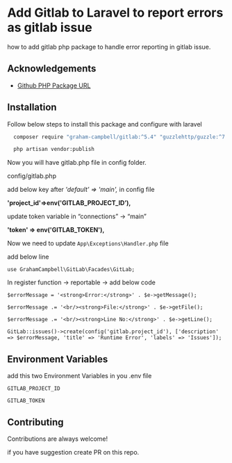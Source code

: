 
# Add Gitlab to Laravel to report errors as gitlab issue

how to add gitlab php package to handle error reporting in gitlab issue.


## Acknowledgements

 - [Github PHP Package URL](https://github.com/GrahamCampbell/Laravel-GitLab)

## Installation

Follow below steps to install this package and configure with laravel

```bash
  composer require "graham-campbell/gitlab:^5.4" "guzzlehttp/guzzle:^7.2" "http-interop/http-factory-guzzle:^1.0"
```

```bash
  php artisan vendor:publish
```
    
Now you will have gitlab.php file in config folder.

config/gitlab.php

add below key after *'default' => 'main',* in config file

**'project_id'=>env('GITLAB_PROJECT_ID’),**

update token variable in “connections” -> “main”

**'token'   => env('GITLAB_TOKEN'),**

Now we need to update `App\Exceptions\Handler.php` file

add below line 

`use GrahamCampbell\GitLab\Facades\GitLab;`

In register function -> reportable -> add below code

`$errorMessage = '<strong>Error:</strong>' . $e->getMessage();`

`$errorMessage .= '<br/><strong>File:</strong>' . $e->getFile();`

`$errorMessage .= '<br/><strong>Line No:</strong>' . $e->getLine();`

`GitLab::issues()->create(config('gitlab.project_id'), ['description' => $errorMessage, 'title' => 'Runtime Error', 'labels' => 'Issues']);`
## Environment Variables

add this two Environment Variables in you .env file

`GITLAB_PROJECT_ID`

`GITLAB_TOKEN`


## Contributing

Contributions are always welcome!

if you have suggestion create PR on this repo.

